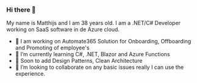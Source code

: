 ### Hi there 👋

My name is Matthijs and I am 38 years old. I am a .NET/C# Developer working on SaaS software in de Azure cloud. 
- 🔭 I am working on Automate365 Solution for Onboarding, Offboarding and Promoting of employee's
- 🌱 I’m currently learning C#, .NET, Blazor and Azure Functions
- 🌱 Soon to add Design Patterns, Clean Architecture
- 👯 I’m looking to collaborate on any basic issues really I can use the experience.

<!--
**MatthijsvanderPlas/matthijsvanderplas** is a ✨ _special_ ✨ repository because its `README.md` (this file) appears on your GitHub profile.

Here are some ideas to get you started:

- 🔭 I’m currently working on ...
- 🌱 I’m currently learning ...
- 👯 I’m looking to collaborate on ...
- 🤔 I’m looking for help with ...
- 💬 Ask me about ...
- 📫 How to reach me: ...
- 😄 Pronouns: ...
- ⚡ Fun fact: ...
-->
